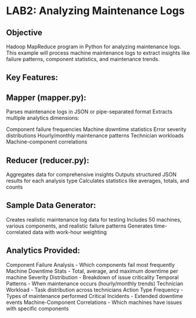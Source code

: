 # LAB2: Analyzing Maintenance Logs

## Objective
Hadoop MapReduce program in Python for analyzing maintenance logs. This example will process machine maintenance logs to extract insights like failure patterns, component statistics, and maintenance trends.

## Key Features:

## Mapper (mapper.py):

Parses maintenance logs in JSON or pipe-separated format
Extracts multiple analytics dimensions:

Component failure frequencies
Machine downtime statistics
Error severity distributions
Hourly/monthly maintenance patterns
Technician workloads
Machine-component correlations

## Reducer (reducer.py):

Aggregates data for comprehensive insights
Outputs structured JSON results for each analysis type
Calculates statistics like averages, totals, and counts

## Sample Data Generator:

Creates realistic maintenance log data for testing
Includes 50 machines, various components, and realistic failure patterns
Generates time-correlated data with work-hour weighting

## Analytics Provided:

Component Failure Analysis - Which components fail most frequently
Machine Downtime Stats - Total, average, and maximum downtime per machine
Severity Distribution - Breakdown of issue criticality
Temporal Patterns - When maintenance occurs (hourly/monthly trends)
Technician Workload - Task distribution across technicians
Action Type Frequency - Types of maintenance performed
Critical Incidents - Extended downtime events
Machine-Component Correlations - Which machines have issues with specific components